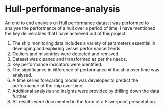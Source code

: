 # Hull-performance-analysis

An end to end analysis on Hull performance dataset was performed to analyse the performance of a hull over a period of time. I have mentioned the key deliverables that I have achieved out of this project.

1. The ship monitoring data includes a variety of parameters essential in developing and exploring vessel performance trends.
2. Outliers and misentries were detected and removed.
3. Dataset was cleaned and transformed as per the needs.
4. Key performance indicators were identified.
5. The significance in difference of performance of the ship over time was analysed.
6. A time series forecasting model was developed to predict the performance of the ship over time.
7. Additional analysis and insights were provided by drilling down the data further.
8. All results were documented in the form of a Powerpoint presentation.

